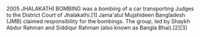 2005 JHALAKATHI BOMBING was a bombing of a car transporting Judges to the District Court of Jhalakathi.[1] Jama'atul Mujahideen Bangladesh (JMB) claimed responsibility for the bombings. The group, led by Shaykh Abdur Rahman and Siddiqur Rahman (also known as Bangla Bhai).[2][3]
